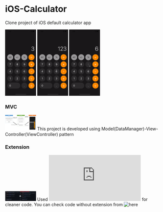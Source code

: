# iOS-Calculator
Clone project of iOS default calculator app

<img src="./iOS-Calculator/1.gif" width="20%" alt="dice"></img>
<img src="./iOS-Calculator/2.gif" width="20%" alt="dice"></img>
<img src="./iOS-Calculator/3.gif" width="20%" alt="dice"></img>

### MVC
<img src="./iOS-Calculator/mvc-diagram.png" width="20%" alt="dice"></img>
This project is developed using Model(DataManager)-View-Controller(ViewController) pattern

### Extension
<img src="./iOS-Calculator/extension.png" width="20%" alt="dice"></img>
Used ![Extension](https://docs.swift.org/swift-book/LanguageGuide/Extensions.html) for cleaner code. You can check code without extension from ![here](https://github.com/ChoiysApple/iOS-Calculator/blob/6c2fc192a209fba09f9e11238b07b167f1a0af2b/iOS-Calculator/iOS-Calculator/ViewController.swift) 
